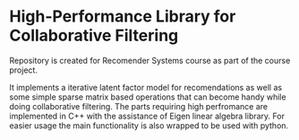 # High-Performance Library for Collaborative Filtering

Repository is created for Recomender Systems course as part of the course project.

It implements a iterative latent factor model for recomendations as well as some simple sparse matrix based operations that can become handy while doing collaborative filtering.
The parts requiring high perfromance are implemented in C++ with the assistance of Eigen linear algebra library.
For easier usage the main functionality is also wrapped to be used with python.